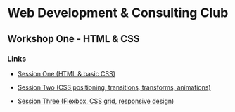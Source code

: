 # Web Development & Consulting Club

## Workshop One - HTML & CSS

### Links

- [Session One (HTML & basic CSS)](./session-01/)

- [Session Two (CSS positioning, transitions, transforms, animations)](./session-02/)

- [Session Three (Flexbox, CSS grid, responsive design)](./session-03/)